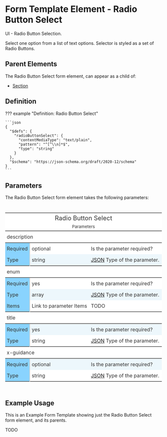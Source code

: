 # Form Template Element - Radio Button Select

UI - Radio Button Selection.

Select one option from a list of text options.
Selector is styled as a set of Radio Buttons.

## Parent Elements

The Radio Button Select form element, can appear as a child of:

* [Section](section.md)

## Definition

<!-- markdownlint-disable MD013 MD046 max-one-sentence-per-line -->
??? example "Definition: Radio Button Select"

    ```json
    {
      "$defs": {
        "radioButtonSelect": {
          "contentMediaType": "text/plain",
          "pattern": "^[^\\n]*$",
          "type": "string"
        }
      },
      "$schema": "https://json-schema.org/draft/2020-12/schema"
    }
    ```
<!-- markdownlint-enable MD013 MD046 max-one-sentence-per-line -->

## Parameters

The Radio Button Select form element takes the following parameters:

<!---HTML START-->
<!-- markdownlint-disable -->
<div id="element_Radio_Button_Select_parameters" style="padding-left:0px;padding-right:0px;padding-top:10px;padding-bottom:10px;overflow-x:auto;overflow-y:auto;width:100%;height:auto;">
<style>
#element_Radio_Button_Select_parameters table {
          font-family: -apple-system, BlinkMacSystemFont, 'Segoe UI', Roboto, Oxygen, Ubuntu, Cantarell, 'Helvetica Neue', 'Fira Sans', 'Droid Sans', Arial, sans-serif;
          -webkit-font-smoothing: antialiased;
          -moz-osx-font-smoothing: grayscale;
        }

#element_Radio_Button_Select_parameters thead, tbody, tfoot, tr, td, th { border-style: none; }
 tr { background-color: transparent; }
#element_Radio_Button_Select_parameters p { margin: 0; padding: 0; }
 #element_Radio_Button_Select_parameters .gt_table { display: table; border-collapse: collapse; line-height: normal; margin-left: auto; margin-right: auto; color: #333333; font-size: 16px; font-weight: normal; font-style: normal; background-color: #FFFFFF; width: 100%; border-top-style: solid; border-top-width: 2px; border-top-color: #5F5F5F; border-right-style: none; border-right-width: 2px; border-right-color: #D3D3D3; border-bottom-style: solid; border-bottom-width: 2px; border-bottom-color: #5F5F5F; border-left-style: none; border-left-width: 2px; border-left-color: #D3D3D3; }
 #element_Radio_Button_Select_parameters .gt_caption { padding-top: 4px; padding-bottom: 4px; }
 #element_Radio_Button_Select_parameters .gt_title { color: #333333; font-size: 125%; font-weight: initial; padding-top: 4px; padding-bottom: 4px; padding-left: 5px; padding-right: 5px; border-bottom-color: #FFFFFF; border-bottom-width: 0; }
 #element_Radio_Button_Select_parameters .gt_subtitle { color: #333333; font-size: 85%; font-weight: initial; padding-top: 3px; padding-bottom: 5px; padding-left: 5px; padding-right: 5px; border-top-color: #FFFFFF; border-top-width: 0; }
 #element_Radio_Button_Select_parameters .gt_heading { background-color: #FFFFFF; text-align: center; border-bottom-color: #FFFFFF; border-left-style: none; border-left-width: 1px; border-left-color: #D3D3D3; border-right-style: none; border-right-width: 1px; border-right-color: #D3D3D3; }
 #element_Radio_Button_Select_parameters .gt_bottom_border { border-bottom-style: solid; border-bottom-width: 2px; border-bottom-color: #5F5F5F; }
 #element_Radio_Button_Select_parameters .gt_col_headings { border-top-style: solid; border-top-width: 2px; border-top-color: #5F5F5F; border-bottom-style: solid; border-bottom-width: 2px; border-bottom-color: #5F5F5F; border-left-style: none; border-left-width: 1px; border-left-color: #D3D3D3; border-right-style: none; border-right-width: 1px; border-right-color: #D3D3D3; }
 #element_Radio_Button_Select_parameters .gt_col_heading { color: #FFFFFF; background-color: #0076BA; font-size: 100%; font-weight: normal; text-transform: inherit; border-left-style: none; border-left-width: 1px; border-left-color: #D3D3D3; border-right-style: none; border-right-width: 1px; border-right-color: #D3D3D3; vertical-align: bottom; padding-top: 5px; padding-bottom: 5px; padding-left: 5px; padding-right: 5px; overflow-x: hidden; }
 #element_Radio_Button_Select_parameters .gt_column_spanner_outer { color: #FFFFFF; background-color: #0076BA; font-size: 100%; font-weight: normal; text-transform: inherit; padding-top: 0; padding-bottom: 0; padding-left: 4px; padding-right: 4px; }
 #element_Radio_Button_Select_parameters .gt_column_spanner_outer:first-child { padding-left: 0; }
 #element_Radio_Button_Select_parameters .gt_column_spanner_outer:last-child { padding-right: 0; }
 #element_Radio_Button_Select_parameters .gt_column_spanner { border-bottom-style: solid; border-bottom-width: 2px; border-bottom-color: #5F5F5F; vertical-align: bottom; padding-top: 5px; padding-bottom: 5px; overflow-x: hidden; display: inline-block; width: 100%; }
 #element_Radio_Button_Select_parameters .gt_spanner_row { border-bottom-style: hidden; }
 #element_Radio_Button_Select_parameters .gt_group_heading { padding-top: 8px; padding-bottom: 8px; padding-left: 5px; padding-right: 5px; color: #333333; background-color: #FFFFFF; font-size: 100%; font-weight: initial; text-transform: inherit; border-top-style: solid; border-top-width: 2px; border-top-color: #5F5F5F; border-bottom-style: solid; border-bottom-width: 2px; border-bottom-color: #5F5F5F; border-left-style: none; border-left-width: 1px; border-left-color: #D3D3D3; border-right-style: none; border-right-width: 1px; border-right-color: #D3D3D3; vertical-align: middle; text-align: left; }
 #element_Radio_Button_Select_parameters .gt_empty_group_heading { padding: 0.5px; color: #333333; background-color: #FFFFFF; font-size: 100%; font-weight: initial; border-top-style: solid; border-top-width: 2px; border-top-color: #5F5F5F; border-bottom-style: solid; border-bottom-width: 2px; border-bottom-color: #5F5F5F; vertical-align: middle; }
 #element_Radio_Button_Select_parameters .gt_from_md> :first-child { margin-top: 0; }
 #element_Radio_Button_Select_parameters .gt_from_md> :last-child { margin-bottom: 0; }
 #element_Radio_Button_Select_parameters .gt_row { padding-top: 8px; padding-bottom: 8px; padding-left: 5px; padding-right: 5px; margin: 10px; border-top-style: none; border-top-width: 1px; border-top-color: #D5D5D5; border-left-style: none; border-left-width: 1px; border-left-color: #D5D5D5; border-right-style: none; border-right-width: 1px; border-right-color: #D5D5D5; vertical-align: middle; overflow-x: hidden; }
 #element_Radio_Button_Select_parameters .gt_stub { color: #333333; background-color: #89D3FE; font-size: 100%; font-weight: initial; text-transform: inherit; border-right-style: solid; border-right-width: 2px; border-right-color: #D5D5D5; padding-left: 5px; padding-right: 5px; }
 #element_Radio_Button_Select_parameters .gt_stub_row_group { color: #333333; background-color: #FFFFFF; font-size: 100%; font-weight: initial; text-transform: inherit; border-right-style: solid; border-right-width: 2px; border-right-color: #D3D3D3; padding-left: 5px; padding-right: 5px; vertical-align: top; }
 #element_Radio_Button_Select_parameters .gt_row_group_first td { border-top-width: 2px; }
 #element_Radio_Button_Select_parameters .gt_row_group_first th { border-top-width: 2px; }
 #element_Radio_Button_Select_parameters .gt_striped { background-color: #EDF7FC; }
 #element_Radio_Button_Select_parameters .gt_table_body { border-top-style: solid; border-top-width: 2px; border-top-color: #5F5F5F; border-bottom-style: solid; border-bottom-width: 2px; border-bottom-color: #5F5F5F; }
 #element_Radio_Button_Select_parameters .gt_sourcenotes { color: #333333; background-color: #FFFFFF; border-bottom-style: none; border-bottom-width: 2px; border-bottom-color: #D3D3D3; border-left-style: none; border-left-width: 2px; border-left-color: #D3D3D3; border-right-style: none; border-right-width: 2px; border-right-color: #D3D3D3; }
 #element_Radio_Button_Select_parameters .gt_sourcenote { font-size: 90%; padding-top: 4px; padding-bottom: 4px; padding-left: 5px; padding-right: 5px; text-align: left; }
 #element_Radio_Button_Select_parameters .gt_left { text-align: left; }
 #element_Radio_Button_Select_parameters .gt_center { text-align: center; }
 #element_Radio_Button_Select_parameters .gt_right { text-align: right; font-variant-numeric: tabular-nums; }
 #element_Radio_Button_Select_parameters .gt_font_normal { font-weight: normal; }
 #element_Radio_Button_Select_parameters .gt_font_bold { font-weight: bold; }
 #element_Radio_Button_Select_parameters .gt_font_italic { font-style: italic; }
 #element_Radio_Button_Select_parameters .gt_super { font-size: 65%; }
 #element_Radio_Button_Select_parameters .gt_footnote_marks { font-size: 75%; vertical-align: 0.4em; position: initial; }
 #element_Radio_Button_Select_parameters .gt_asterisk { font-size: 100%; vertical-align: 0; }

</style>
<table class="gt_table" data-quarto-disable-processing="false" data-quarto-bootstrap="false">
<thead>

  <tr class="gt_heading">
    <td colspan="3" class="gt_heading gt_title gt_font_normal">Radio Button Select</td>
  </tr>
  <tr class="gt_heading">
    <td colspan="3" class="gt_heading gt_subtitle gt_font_normal gt_bottom_border">

Parameters

</td>
  </tr>

</thead>
<tbody class="gt_table_body">
  <tr class="gt_group_heading_row">
    <th class="gt_group_heading" colspan="3">description</th>
  </tr>
  <tr>
    <th class="gt_row gt_left gt_stub">Required</th>
    <td class="gt_row gt_left">optional</td>
    <td class="gt_row gt_left">Is the parameter required?</td>
  </tr>
  <tr>
    <th class="gt_row gt_left gt_stub">Type</th>
    <td class="gt_row gt_left gt_striped">string</td>
    <td class="gt_row gt_left gt_striped"><a href="https://www.rfc-editor.org/rfc/rfc8259.html">JSON</a> Type of the parameter.</td>
  </tr>
  <tr class="gt_group_heading_row">
    <th class="gt_group_heading" colspan="3">enum</th>
  </tr>
  <tr>
    <th class="gt_row gt_left gt_stub">Required</th>
    <td class="gt_row gt_left">yes</td>
    <td class="gt_row gt_left">Is the parameter required?</td>
  </tr>
  <tr>
    <th class="gt_row gt_left gt_stub">Type</th>
    <td class="gt_row gt_left gt_striped">array</td>
    <td class="gt_row gt_left gt_striped"><a href="https://www.rfc-editor.org/rfc/rfc8259.html">JSON</a> Type of the parameter.</td>
  </tr>
  <tr>
    <th class="gt_row gt_left gt_stub">Items</th>
    <td class="gt_row gt_left">Link to parameter Items</td>
    <td class="gt_row gt_left">TODO</td>
  </tr>
  <tr class="gt_group_heading_row">
    <th class="gt_group_heading" colspan="3">title</th>
  </tr>
  <tr>
    <th class="gt_row gt_left gt_stub">Required</th>
    <td class="gt_row gt_left gt_striped">yes</td>
    <td class="gt_row gt_left gt_striped">Is the parameter required?</td>
  </tr>
  <tr>
    <th class="gt_row gt_left gt_stub">Type</th>
    <td class="gt_row gt_left">string</td>
    <td class="gt_row gt_left"><a href="https://www.rfc-editor.org/rfc/rfc8259.html">JSON</a> Type of the parameter.</td>
  </tr>
  <tr class="gt_group_heading_row">
    <th class="gt_group_heading" colspan="3">x-guidance</th>
  </tr>
  <tr>
    <th class="gt_row gt_left gt_stub">Required</th>
    <td class="gt_row gt_left gt_striped">optional</td>
    <td class="gt_row gt_left gt_striped">Is the parameter required?</td>
  </tr>
  <tr>
    <th class="gt_row gt_left gt_stub">Type</th>
    <td class="gt_row gt_left">string</td>
    <td class="gt_row gt_left"><a href="https://www.rfc-editor.org/rfc/rfc8259.html">JSON</a> Type of the parameter.</td>
  </tr>
</tbody>


</table>

</div>


<!-- markdownlint-enable -->
<!---HTML END-->


## Example Usage

This is an Example Form Template showing just the Radio Button Select form element, and its parents.

TODO
